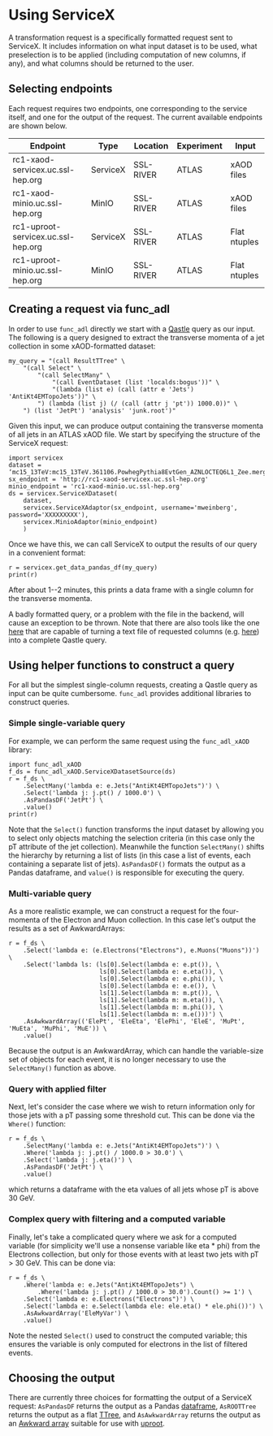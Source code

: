# Using ServiceX

A transformation request is a specifically formatted request sent to ServiceX. It includes
information on what input dataset is to be used, what preselection is to be applied (including
computation of new columns, if any), and what columns should be returned to the user.

## Selecting endpoints

Each request requires two endpoints, one corresponding to the service itself, and one for the
output of the request. The current available endpoints are shown below.

| Endpoint                           | Type     | Location  | Experiment | Input        |
|--------------------------------    |------    |-------    |--------    |----------    |
| rc1-xaod-servicex.uc.ssl-hep.org   | ServiceX | SSL-RIVER | ATLAS      | xAOD files   |
| rc1-xaod-minio.uc.ssl-hep.org      | MinIO    | SSL-RIVER | ATLAS      | xAOD files   |
| rc1-uproot-servicex.uc.ssl-hep.org | ServiceX | SSL-RIVER | ATLAS      | Flat ntuples |
| rc1-uproot-minio.uc.ssl-hep.org    | MinIO    | SSL-RIVER | ATLAS      | Flat ntuples |

## Creating a request via func_adl

In order to use ``func_adl`` directly we start with a [Qastle](https://github.com/iris-hep/qastle)
query as our input. The following is a query designed to extract the transverse momenta of a jet
collection in some xAOD-formatted dataset:

    my_query = "(call ResultTTree" \
        "(call Select" \
            "(call SelectMany" \
                "(call EventDataset (list 'localds:bogus'))" \
                "(lambda (list e) (call (attr e 'Jets') 'AntiKt4EMTopoJets'))" \
            ") (lambda (list j) (/ (call (attr j 'pt')) 1000.0))" \
        ") (list 'JetPt') 'analysis' 'junk.root')"

Given this input, we can produce output containing the transverse momenta of all jets in an ATLAS
xAOD file. We start by specifying the structure of the ServiceX request:

    import servicex
    dataset = ‘mc15_13TeV:mc15_13TeV.361106.PowhegPythia8EvtGen_AZNLOCTEQ6L1_Zee.merge.DAOD_STDM3.e3601_s2576_s2132_r6630_r6264_p2363_tid05630052_00’
    sx_endpoint = 'http://rc1-xaod-servicex.uc.ssl-hep.org'
    minio_endpoint = 'rc1-xaod-minio.uc.ssl-hep.org'
    ds = servicex.ServiceXDataset(
        dataset,
        servicex.ServiceXAdaptor(sx_endpoint, username='mweinberg', password='XXXXXXXXX'),
        servicex.MinioAdaptor(minio_endpoint)
        )

Once we have this, we can call ServiceX to output the results of our query in a convenient format:

    r = servicex.get_data_pandas_df(my_query)
    print(r)

After about 1--2 minutes, this prints a data frame with a single column for the transverse momenta.

A badly formatted query, or a problem with the file in the backend, will cause an exception to be
thrown. Note that there are also tools like the one
[here](https://github.com/mweinberg2718/useful-scripts/blob/master/xaod_qastle.py) that are capable
of turning a text file of requested columns (e.g.
[here](https://github.com/mweinberg2718/useful-scripts/blob/master/xaod_branches.txt)) into a
complete Qastle query.

## Using helper functions to construct a query

For all but the simplest single-column requests, creating a Qastle query as input can be quite
cumbersome. ``func_adl`` provides additional libraries to construct queries.

### Simple single-variable query

For example, we can perform the same request using the ``func_adl_xAOD`` library:

    import func_adl_xAOD
    f_ds = func_adl_xAOD.ServiceXDatasetSource(ds)
    r = f_ds \
        .SelectMany('lambda e: e.Jets("AntiKt4EMTopoJets")') \
        .Select('lambda j: j.pt() / 1000.0') \
        .AsPandasDF('JetPt') \
        .value()
    print(r)

Note that the ``Select()`` function transforms the input dataset by allowing you to select only
objects matching the selection criteria (in this case only the pT attribute of the jet collection).
Meanwhile the function ``SelectMany()`` shifts the hierarchy by returning a list of lists (in this
case a list of events, each containing a separate list of jets). ``AsPandasDF()`` formats the
output as a Pandas dataframe, and ``value()`` is responsible for executing the query.

### Multi-variable query

As a more realistic example, we can construct a request for the four-momenta of the Electron and
Muon collection. In this case let's output the results as a set of AwkwardArrays:

    r = f_ds \
        .Select('lambda e: (e.Electrons("Electrons"), e.Muons("Muons"))') \
        .Select('lambda ls: (ls[0].Select(lambda e: e.pt()), \
                             ls[0].Select(lambda e: e.eta()), \
                             ls[0].Select(lambda e: e.phi()), \
                             ls[0].Select(lambda e: e.e()), \
                             ls[1].Select(lambda m: m.pt()), \
                             ls[1].Select(lambda m: m.eta()), \
                             ls[1].Select(lambda m: m.phi()), \
                             ls[1].Select(lambda m: m.e()))') \
        .AsAwkwardArray(('ElePt', 'EleEta', 'ElePhi', 'EleE', 'MuPt', 'MuEta', 'MuPhi', 'MuE')) \
        .value()

Because the output is an AwkwardArray, which can handle the variable-size set of objects for each
event, it is no longer necessary to use the ``SelectMany()`` function as above.

### Query with applied filter

Next, let's consider the case where we wish to return information only for those jets with a pT
passing some threshold cut. This can be done via the ``Where()`` function:

    r = f_ds \
        .SelectMany('lambda e: e.Jets("AntiKt4EMTopoJets")') \
        .Where('lambda j: j.pt() / 1000.0 > 30.0') \
        .Select('lambda j: j.eta()') \
        .AsPandasDF('JetPt') \
        .value()

which returns a dataframe with the eta values of all jets whose pT is above 30 GeV.

### Complex query with filtering and a computed variable

Finally, let's take a complicated query where we ask for a computed variable (for simplicity we'll
use a nonsense variable like eta * phi) from the Electrons collection, but only for those events
with at least two jets with pT > 30 GeV. This can be done via:

    r = f_ds \
        .Where('lambda e: e.Jets("AntiKt4EMTopoJets") \
            .Where('lambda j: j.pt() / 1000.0 > 30.0').Count() >= 1') \
        .Select('lambda e: e.Electrons("Electrons")') \
        .Select('lambda e: e.Select(lambda ele: ele.eta() * ele.phi())') \
        .AsAwkwardArray('EleMyVar') \
        .value()

Note the nested ``Select()`` used to construct the computed variable; this ensures the variable is
only computed for electrons in the list of filtered events.

## Choosing the output

There are currently three choices for formatting the output of a ServiceX request: ``AsPandasDF``
returns the output as a Pandas
[dataframe](https://pandas.pydata.org/pandas-docs/stable/reference/api/pandas.DataFrame.html),
``AsROOTTree`` returns the output as a flat
[TTree](https://root.cern.ch/doc/master/classTTree.html), and ``AsAwkwardArray`` returns the output
as an [Awkward array](https://github.com/scikit-hep/awkward-array) suitable for use with
[uproot](https://github.com/scikit-hep/uproot).
